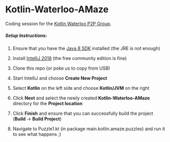# Kotlin-Waterloo-AMaze
Coding session for the [Kotlin Waterloo P2P Group].

##### Setup Instructions:
1. Ensure that you have the [Java 8 SDK] installed (the JRE is not enough)
2. Install [IntelliJ 2018] (the free community edition is fine)
3. Clone this repo (or poke us to copy from USB)
4. Start IntelliJ and choose **Create New Project**
5. Select **Kotlin** on the left side and choose **Kotlin/JVM** on the right
6. Click **Next** and select the newly created **Kotlin-Waterloo-AMaze** directory for the **Project location**
7. Click **Finish** and ensure that you can successfully build the project (**Build** -> **Build Project**)
8. Navigate to Puzzle1.kt (in package main.kotlin.amaze.puzzles) and run it to see what happens ;)


   [Kotlin Waterloo P2P Group]: https://www.meetup.com/Kotlin-Waterloo-P2P/
   [Java 8 SDK]: https://www.oracle.com/technetwork/java/javase/downloads/jdk8-downloads-2133151.html
   [IntelliJ 2018]: https://www.jetbrains.com/idea/
   